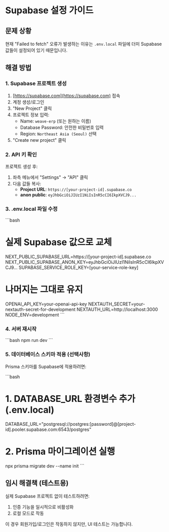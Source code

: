 # Supabase 설정 가이드

## 문제 상황
현재 "Failed to fetch" 오류가 발생하는 이유는 `.env.local` 파일에 더미 Supabase 값들이 설정되어 있기 때문입니다.

## 해결 방법

### 1. Supabase 프로젝트 생성

1. [https://supabase.com](https://supabase.com) 접속
2. 계정 생성/로그인
3. "New Project" 클릭
4. 프로젝트 정보 입력:
   - Name: `weave-erp` (또는 원하는 이름)
   - Database Password: 안전한 비밀번호 입력
   - Region: `Northeast Asia (Seoul)` 선택
5. "Create new project" 클릭

### 2. API 키 확인

프로젝트 생성 후:
1. 좌측 메뉴에서 "Settings" → "API" 클릭
2. 다음 값들 복사:
   - **Project URL**: `https://[your-project-id].supabase.co`
   - **anon public**: `eyJhbGciOiJIUzI1NiIsInR5cCI6IkpXVCJ9...`

### 3. .env.local 파일 수정

\`\`\`bash
# 실제 Supabase 값으로 교체
NEXT_PUBLIC_SUPABASE_URL=https://[your-project-id].supabase.co
NEXT_PUBLIC_SUPABASE_ANON_KEY=eyJhbGciOiJIUzI1NiIsInR5cCI6IkpXVCJ9...
SUPABASE_SERVICE_ROLE_KEY=[your-service-role-key]

# 나머지는 그대로 유지
OPENAI_API_KEY=your-openai-api-key
NEXTAUTH_SECRET=your-nextauth-secret-for-development
NEXTAUTH_URL=http://localhost:3000
NODE_ENV=development
\`\`\`

### 4. 서버 재시작

\`\`\`bash
npm run dev
\`\`\`

### 5. 데이터베이스 스키마 적용 (선택사항)

Prisma 스키마를 Supabase에 적용하려면:

\`\`\`bash
# 1. DATABASE_URL 환경변수 추가 (.env.local)
DATABASE_URL="postgresql://postgres:[password]@[project-id].pooler.supabase.com:6543/postgres"

# 2. Prisma 마이그레이션 실행
npx prisma migrate dev --name init
\`\`\`

## 임시 해결책 (테스트용)

실제 Supabase 프로젝트 없이 테스트하려면:

1. 인증 기능을 일시적으로 비활성화
2. 로컬 모드로 작동

이 경우 회원가입/로그인은 작동하지 않지만, UI 테스트는 가능합니다.